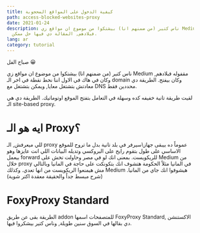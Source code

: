 ```yaml
---
title: كيفية الدخول على المواقع المحجوبة
path: access-blocked-websites-proxy
date: 2021-01-24
description: ناس كتير (من ضمنهم انا) بيشتكوا من موضوع ان مواقع زي Medium مقفوله
  فبلادهم, المقالة دي فيها حل ممكن.
lang: ar
category: tutorial
---
```

صباح الفل 😀

ناس كتير (من ضمنهم انا) بيشتكوا من موضوع ان مواقع زي Medium مقفوله فبلادهم, وكان في هاك في الاول اننا نحط نقطة في اخر الـ domain وكان بيفتح. الطريقة دي معادتش بتشتغل معايا, ويمكن بتشتغل مع DNS محددين فقط. 

لقيت طريقة تانية خفيفه كده وسهلة في التعامل بتفتح الموقع اوتوماتيك. الطريقة دي هي الـ site-based proxy. 

# ايه هو الـ Proxy؟

للي ميعرفش, الـ proxy عموماً ده بيبقى جهاز\سيرفر في بلد تانية بدل ما تروح للموقع الاساسي على طول بتقوم رايح على البروكسي وتديله البيانات اللي انت عايزها وهو بيعمل forward للريكويست. بمعنى انك لو في مصر وحاولت تخش على Medium من خلال proxy في المانيا مثلاً الحكومة هتشوف انك بتكونكت على حاجة في المانيا وبالتالي مش هيمنعوا الريكويست من انها تعدي. وكذلك Medium هيشوفوا انك جاي من المانيا. (شرح مبسط جداً والحقيقة معقدة اكتر شوية)

# FoxyProxy Standard
الطريقة بقى عن طريق addon للمتصفحات اسمها FoxyProxy Standard, الاكستنشن دي بقالها في السوق سنين طويلة, وناس كتير بيشكروا فيها. 

